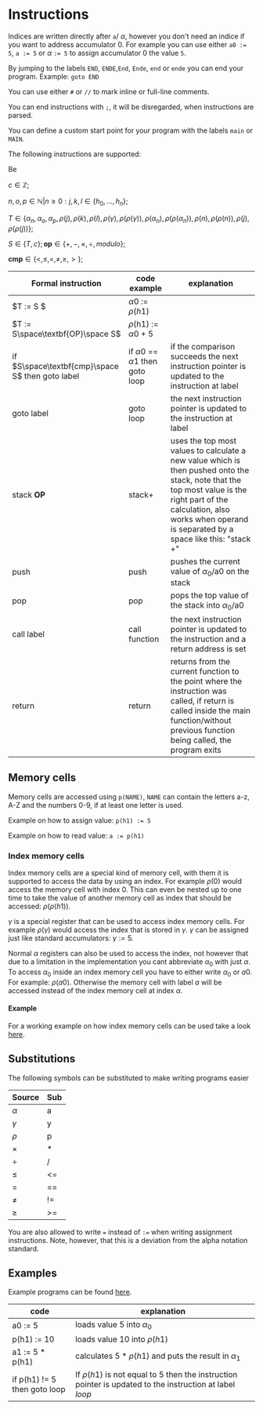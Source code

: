 # Instructions

Indices are written directly after `a`/ $\alpha$, however you don't need an indice if you want to address accumulator 0. For example you can use either `a0 := 5`, `a := 5` or $\alpha$ `:= 5` to assign accumulator 0 the value `5`.

By jumping to the labels `END`, `ENDE`,`End`, `Ende`, `end` or `ende` you can end your program. Example: `goto END`

You can use either `#` or `//` to mark inline or full-line comments.

You can end instructions with `;`, it will be disregarded, when instructions are parsed.

You can define a custom start point for your program with the labels `main` or `MAIN`.

The following instructions are supported:

Be 

$c\in\mathbb{Z};$

$n,o,p\in\mathbb{N}|n\geq0:j,k,l\in\lbrace h_0,\ldots,h_n\rbrace;$

$T\in\lbrace\alpha_n, \alpha_o, \alpha_p, \rho(j),\rho(k),\rho(l),\rho(\gamma),\rho(\rho(\gamma)),\rho(\alpha_n),\rho(\rho(\alpha_n)),\rho(n),\rho(\rho(n)),\rho(j),\rho(\rho(j))\rbrace;$

$S\in\lbrace T, c\rbrace;\textbf{op}\in\lbrace +,-,\times,\div,modulo \rbrace;$

$\textbf{cmp}\in\lbrace <,\leq,=, \ne,\geq,>\rbrace;$

| Formal instruction | code example | explanation |
| - | - | - |
|$T := S $| $\alpha0$ := $\rho(h1)$ | |
|$T := S\space\textbf{OP}\space S$ |$\rho$(h1) := $\alpha 0$ + 5 | |
|if $S\space\textbf{cmp}\space S$ then goto label| if $\alpha 0$ == $\alpha 1$ then goto loop | if the comparison succeeds the next instruction pointer is updated to the instruction at label |
|goto label | goto loop | the next instruction pointer is updated to the instruction at label|
|stack $\textbf{OP}$ | stack+ | uses the top most values to calculate a new value which is then pushed onto the stack, note that the top most value is the right part of the calculation, also works when operand is separated by a space like this: "stack +"|
|push | push | pushes the current value of $\alpha_0$/a0 on the stack |
|pop | pop | pops the top value of the stack into $\alpha_0$/a0 |
|call label | call function | the next instruction pointer is updated to the instruction and a return address is set |
|return | return| returns from the current function to the point where the instruction was called, if return is called inside the main function/without previous function being called, the program exits|

## Memory cells

Memory cells are accessed using `p(NAME)`, `NAME` can contain the letters a-z, A-Z and the numbers 0-9, if at least one letter is used.

Example on how to assign value: `p(h1) := 5`

Example on how to read value: `a := p(h1)`

### Index memory cells

Index memory cells are a special kind of memory cell, with them it is supported to access the data by using an index. For example $\rho(0)$ would access the memory cell with index 0. This can even be nested up to one time to take the value of another memory cell as index that should be accessed: $\rho(\rho(h1))$.

$\gamma$ is a special register that can be used to access index memory cells. For example $\rho(\gamma)$ would access the index that is stored in $\gamma$. $\gamma$ can be assigned just like standard accumulators: $\gamma := 5$.

Normal $\alpha$ registers can also be used to access the index, not however that due to a limitation in the implementation you cant abbreviate $\alpha_0$ with just $\alpha$. To access $\alpha_0$ inside an index memory cell you have to either write $\alpha_0$ or $a0$. For example: $\rho(a0)$. Otherwise the memory cell with label $a$ will be accessed instead of the index memory cell at index $\alpha$.

#### Example

For a working example on how index memory cells can be used take a look [here](../examples/programs/index_memory_cells.alpha).

## Substitutions

The following symbols can be substituted to make writing programs easier

| Source | Sub |
| - | - |
| $\alpha$ | a |
| $\gamma$ | y |
| $\rho$ | p |
| $\times$| * |
| $\div$ | / |
| $\le$ | <= |
| $=$| == |
| $\ne$ | != |
| $\ge$ | >= |

You are also allowed to write `=` instead of `:=` when writing assignment instructions. Note, however, that this is a deviation from the alpha notation standard.

## Examples

Example programs can be found [here](../examples/programs/).

| code | explanation |
| - | - |
| a0 := 5 | loads value $5$ into $\alpha_0$ |
| p(h1) := 10 | loads value $10$ into $\rho(h1)$ |
| a1 := 5 * p(h1) | calculates $5 * \rho(h1)$ and puts the result in $\alpha_1$ |
| if p(h1) != 5 then goto loop | If $\rho(h1)$ is not equal to $5$ then the instruction pointer is updated to the instruction at label $loop$ |
